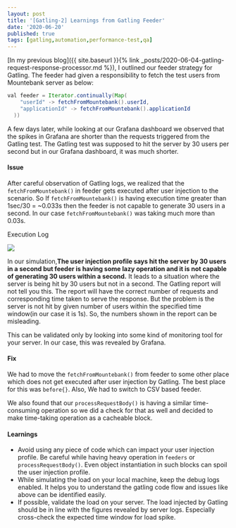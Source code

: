 ```yaml
---
layout: post
title: '[Gatling-2] Learnings from Gatling Feeder'
date: '2020-06-20'
published: true
tags: [gatling,automation,performance-test,qa]
---
```

[In my previous blog]({{ site.baseurl }}{% link _posts/2020-06-04-gatling-request-response-processor.md %}), I outlined our feeder strategy for Gatling. The feeder had given a responsibility to fetch the test users from Mountebank server as below:

```java
val feeder = Iterator.continually(Map(
    "userId" -> fetchFromMountebank().userId,
    "applicationId" -> fetchFromMountebank().applicationId
  ))
```

A few days later, while looking at our Grafana dashboard we observed that the spikes in Grafana are shorter than the requests triggered from the Gatling test. The Gatling test was supposed to hit the server by 30 users per second but in our Grafana dashboard, it was much shorter.

#### Issue
After careful observation of Gatling logs, we realized that the `fetchFromMountebank()` in feeder gets executed after user injection to the scenario. So If `fetchFromMountebank()` is having execution time greater than 1sec/30 = ~0.033s then the feeder is not capable to generate 30 users in a second. In our case `fetchFromMountebank()` was taking much more than 0.03s.


Execution Log

![]({{site.baseurl}}/assets/img/posts/gatling-logs-for-feeder-execution.png)

In our simulation,**The user
injection profile says hit the server by 30 users in a second but feeder is having some lazy operation and it is not capable of generating 30 users within a second.** It leads to a situation where the server is being hit by 30 users but not in a second. The Gatling report will not tell you this. The report will have the correct number of requests and corresponding time taken to serve the response. But the problem is the server is not hit by given number of users within the specified time window(in our case it is 1s). So, the numbers shown in the report can be misleading.

This can be validated only by looking into some kind of monitoring tool for your server. In our case, this was revealed by Grafana.

#### Fix
We had to move the `fetchFromMountebank()` from feeder to some other place which does not get executed after user injection by Gatling. The best place for this was `before{}`. Also, We had to switch to CSV based feeder.

We also found that our `processRequestBody()` is having a similar time-consuming operation so we did a check for that as well and decided to make time-taking operation as a cacheable block.

#### Learnings
- Avoid using any piece of code which can impact your user injection profile. Be careful while having heavy operation in `feeders` or `processRequestBody()`. Even object instantiation in such blocks can spoil the user injection profile.
- While simulating the load on your local machine, keep the debug logs enabled. It helps you to understand the gatling code flow and issues like above can be identified easily.
- If possible, validate the load on your server. The load injected by Gatling should be in line with the figures revealed by server logs. Especially cross-check the expected time window for load spike.
